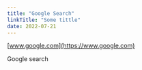 ```yaml
---
title: "Google Search"
linkTitle: "Some tittle"
date: 2022-07-21
---
```


 [www.google.com](https://www.google.com)

Google search

